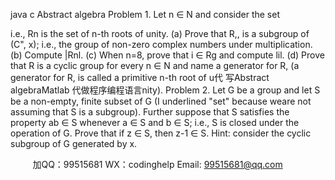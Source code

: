 java c
Abstract algebra 
Problem 1. Let n ∈ N and consider the set

i.e., Rn is the set of n-th roots of unity.
(a) Prove that R,, is a subgroup of (C", x); i.e., the group of non-zero complex numbers under multiplication.
(b) Compute |Rnl.
(c) When n=8, prove that i ∈ Rg and compute lil.
(d) Prove that R is a cyclic group for every n ∈ N and name a generator for R, (a generator for R, is called a primitive n-th root of u代 写Abstract algebraMatlab
代做程序编程语言nity).
Problem 2. Let G be a group and let S be a non-empty, finite subset of G (I underlined "set" because weare not assuming that S is a subgroup). Further suppose that S satisfies the property
ab ∈ S whenever a ∈ S and b ∈ S; i.e., S is closed under the operation of G.
Prove that if z ∈ S, then z-1   ∈ S. Hint: consider the cyclic subgroup of G generated by x.







         
加QQ：99515681  WX：codinghelp  Email: 99515681@qq.com
